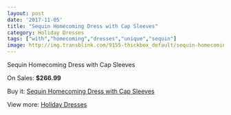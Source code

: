```yaml
---
layout: post
date: '2017-11-05'
title: "Sequin Homecoming Dress with Cap Sleeves"
category: Holiday Dresses
tags: ["with","homecoming","dresses","unique","sequin"]
image: http://img.transblink.com/9155-thickbox_default/sequin-homecoming-dress-with-cap-sleeves.jpg
---
```

Sequin Homecoming Dress with Cap Sleeves

On Sales: **$266.99**
<a href="https://www.transblink.com/en/holiday-dresses/2992-sequin-homecoming-dress-with-cap-sleeves.html"><amp-img layout="responsive" width="600" height="600" src="//img.transblink.com/9155-thickbox_default/sequin-homecoming-dress-with-cap-sleeves.jpg" alt="Sequin Homecoming Dress with Cap Sleeves 0" /></a>
<a href="https://www.transblink.com/en/holiday-dresses/2992-sequin-homecoming-dress-with-cap-sleeves.html"><amp-img layout="responsive" width="600" height="600" src="//img.transblink.com/9158-thickbox_default/sequin-homecoming-dress-with-cap-sleeves.jpg" alt="Sequin Homecoming Dress with Cap Sleeves 1" /></a>
<a href="https://www.transblink.com/en/holiday-dresses/2992-sequin-homecoming-dress-with-cap-sleeves.html"><amp-img layout="responsive" width="600" height="600" src="//img.transblink.com/9157-thickbox_default/sequin-homecoming-dress-with-cap-sleeves.jpg" alt="Sequin Homecoming Dress with Cap Sleeves 2" /></a>
<a href="https://www.transblink.com/en/holiday-dresses/2992-sequin-homecoming-dress-with-cap-sleeves.html"><amp-img layout="responsive" width="600" height="600" src="//img.transblink.com/9156-thickbox_default/sequin-homecoming-dress-with-cap-sleeves.jpg" alt="Sequin Homecoming Dress with Cap Sleeves 3" /></a>

Buy it: [Sequin Homecoming Dress with Cap Sleeves](https://www.transblink.com/en/holiday-dresses/2992-sequin-homecoming-dress-with-cap-sleeves.html "Sequin Homecoming Dress with Cap Sleeves")

View more: [Holiday Dresses](https://www.transblink.com/en/8-holiday-dresses "Holiday Dresses")